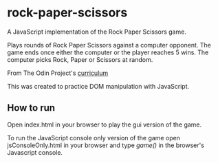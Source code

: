 # rock-paper-scissors

A JavaScript implementation of the Rock Paper Scissors game. 

Plays rounds of Rock Paper Scissors against a computer opponent. The game ends once either the computer or the player reaches 5 wins. The computer picks Rock, Paper or Scissors at random. 

From The Odin Project's [curriculum](http://www.theodinproject.com/courses/web-development-101/lessons/rock-paper-scissors)

This was created to practice DOM manipulation with JavaScript.

## How to run
Open index.html in your browser to play the gui version of the game.

To run the JavaScript console only version of the game open jsConsoleOnly.html in your browser and type *game()* in the browser's Javascript console.

